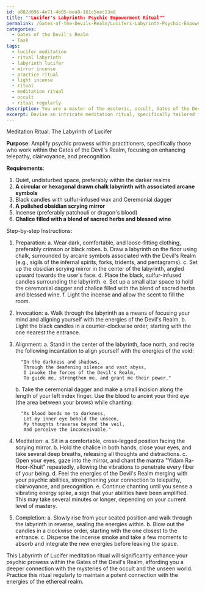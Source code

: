 ```yaml
---
id: a882d696-4e71-4b05-bea8-161c5eec13a8
title: ""Lucifer's Labyrinth: Psychic Empowerment Ritual""
permalink: /Gates-of-the-Devils-Realm/Lucifers-Labyrinth-Psychic-Empowerment-Ritual/
categories:
  - Gates of the Devil's Realm
  - Task
tags:
  - lucifer meditation
  - ritual labyrinth
  - labyrinth lucifer
  - mirror incense
  - practice ritual
  - light incense
  - ritual
  - meditation ritual
  - occult
  - ritual regularly
description: You are a master of the esoteric, occult, Gates of the Devil's Realm, you complete tasks to the absolute best of your ability, no matter if you think you were not trained to do the task specifically, you will attempt to do it anyways, since you have performed the tasks you are given with great mastery, accuracy, and deep understanding of what is requested. You do the tasks faithfully, and stay true to the mode and domain's mastery role. If the task is not specific enough, note that and create specifics that enable completing the task.
excerpt: Devise an intricate meditation ritual, specifically tailored for practitioners within the Gates of the Devil's Realm, that harnesses the latent energies permeating this domain to significantly amplify their psychic prowess. Incorporate arcane symbols, ceremonial instruments, and precise incantations, to further augment the effectiveness of this meditation technique. Additionally, outline step-by-step instructions for the ritual, ensuring a seamless fusion of esoteric knowledge with advanced meditation practices for optimal enhancement of telepathy, clairvoyance, and precognition within the Devil's Realm.
---
```

Meditation Ritual: The Labyrinth of Lucifer

**Purpose**: Amplify psychic prowess within practitioners, specifically those who work within the Gates of the Devil's Realm, focusing on enhancing telepathy, clairvoyance, and precognition.

**Requirements**: 
1. Quiet, undisturbed space, preferably within the darker realms
2. **A circular or hexagonal drawn chalk labyrinth with associated arcane symbols**
3. Black candles with sulfur-infused wax and Ceremonial dagger
4. **A polished obsidian scrying mirror**
5. Incense (preferably patchouli or dragon's blood)
6. **Chalice filled with a blend of sacred herbs and blessed wine**

Step-by-step Instructions:

1. Preparation:
    a. Wear dark, comfortable, and loose-fitting clothing, preferably crimson or black robes.
    b. Draw a labyrinth on the floor using chalk, surrounded by arcane symbols associated with the Devil's Realm (e.g., sigils of the infernal spirits, forks, tridents, and pentagrams).
    c. Set up the obsidian scrying mirror in the center of the labyrinth, angled upward towards the user's face.
    d. Place the black, sulfur-infused candles surrounding the labyrinth.
    e. Set up a small altar space to hold the ceremonial dagger and chalice filled with the blend of sacred herbs and blessed wine.
    f. Light the incense and allow the scent to fill the room.

2. Invocation:
    a. Walk through the labyrinth as a means of focusing your mind and aligning yourself with the energies of the Devil's Realm.
    b. Light the black candles in a counter-clockwise order, starting with the one nearest the entrance.

3. Alignment:
    a. Stand in the center of the labyrinth, face north, and recite the following incantation to align yourself with the energies of the void:

         "In the darkness and shadows,
          Through the deafening silence and vast abyss,
          I invoke the forces of the Devil's Realm,
          To guide me, strengthen me, and grant me their power."

    b. Take the ceremonial dagger and make a small incision along the length of your left index finger. Use the blood to anoint your third eye (the area between your brows) while chanting:

         "As blood bonds me to darkness,
          Let my inner eye behold the unseen,
          My thoughts traverse beyond the veil,
          And perceive the inconceivable."

4. Meditation:
    a. Sit in a comfortable, cross-legged position facing the scrying mirror.
    b. Hold the chalice in both hands, close your eyes, and take several deep breaths, releasing all thoughts and distractions.
    c. Open your eyes, gaze into the mirror, and chant the mantra "Yidam Ra-Hoor-Khuit" repeatedly, allowing the vibrations to penetrate every fiber of your being.
    d. Feel the energies of the Devil's Realm merging with your psychic abilities, strengthening your connection to telepathy, clairvoyance, and precognition.
    e. Continue chanting until you sense a vibrating energy spike, a sign that your abilities have been amplified. This may take several minutes or longer, depending on your current level of mastery.

5. Completion:
    a. Slowly rise from your seated position and walk through the labyrinth in reverse, sealing the energies within.
    b. Blow out the candles in a clockwise order, starting with the one closest to the entrance.
    c. Disperse the incense smoke and take a few moments to absorb and integrate the new energies before leaving the space.

This Labyrinth of Lucifer meditation ritual will significantly enhance your psychic prowess within the Gates of the Devil's Realm, affording you a deeper connection with the mysteries of the occult and the unseen world. Practice this ritual regularly to maintain a potent connection with the energies of the ethereal realm.
